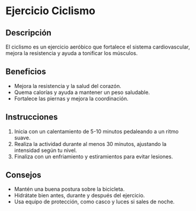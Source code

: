 # Ejercicio Ciclismo

## Descripción
El ciclismo es un ejercicio aeróbico que fortalece el sistema cardiovascular, mejora la resistencia y ayuda a tonificar los músculos.

## Beneficios
- Mejora la resistencia y la salud del corazón.
- Quema calorías y ayuda a mantener un peso saludable.
- Fortalece las piernas y mejora la coordinación.

## Instrucciones
1. Inicia con un calentamiento de 5-10 minutos pedaleando a un ritmo suave.
2. Realiza la actividad durante al menos 30 minutos, ajustando la intensidad según tu nivel.
3. Finaliza con un enfriamiento y estiramientos para evitar lesiones.

## Consejos
- Mantén una buena postura sobre la bicicleta.
- Hidrátate bien antes, durante y después del ejercicio.
- Usa equipo de protección, como casco y luces si sales de noche.